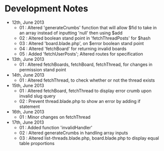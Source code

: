 # Development Notes

* 12th, June 2013
	* 01 : Altered 'generateCrumbs' function that will allow $fid to take in an array instead of inputting 'null' then using $add
	* 02 : Altered boolean stand point in 'fetchThreadPosts' for $hash
	* 03 : Altered 'board.blade.php', on $error boolean stand point
	* 04 : Altered 'fetchBoard' for returning invalid boards
	* 05 : Added 'fetchUserPosts'; Altered routes for specification
* 13th, June 2013
	* 01 : Altered fetchBoards, fetchBoard, fetchThread, for changes in permission stand point
* 14th, June 2013
	* 01 : Altered fetchThread, to check whether or not the thread exists
* 15th, June 2013
	* 01 : Altered fetchBoard, fetchThread to display error crumb upon invalid slug query
	* 02 : Prevent thread.blade.php to show an error by adding if statement
* 16th, June 2013
	* 01 : Minor changes on fetchThread
* 17th, June 2013
	* 01 : Added function 'invalidHandler'
	* 02 : Altered generateCrumbs in handling array inputs
	* 03 : Altered list-threads.blade.php, board.blade.php to display equal table proportions